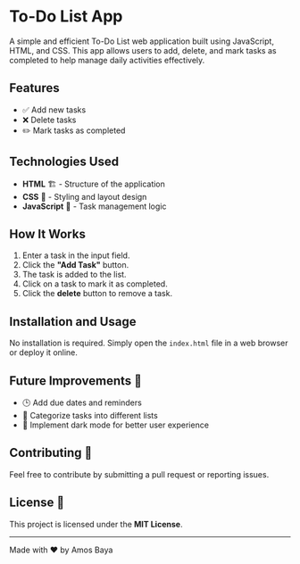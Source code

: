 # To-Do List App

A simple and efficient To-Do List web application built using JavaScript, HTML, and CSS. This app allows users to add, delete, and mark tasks as completed to help manage daily activities effectively.

## Features
- ✅ Add new tasks
- ❌ Delete tasks
- ✏️ Mark tasks as completed

## Technologies Used
- **HTML** 🏗️ - Structure of the application
- **CSS** 🎨 - Styling and layout design
- **JavaScript** 🧠 - Task management logic

## How It Works
1. Enter a task in the input field.
2. Click the **"Add Task"** button.
3. The task is added to the list.
4. Click on a task to mark it as completed.
5. Click the **delete** button to remove a task.

## Installation and Usage
No installation is required. Simply open the `index.html` file in a web browser or deploy it online.

## Future Improvements 🚀
- 🕒 Add due dates and reminders
- 📂 Categorize tasks into different lists
- 🌙 Implement dark mode for better user experience

## Contributing 🤝
Feel free to contribute by submitting a pull request or reporting issues.

## License 📜
This project is licensed under the **MIT License**.

---
Made with ❤️ by Amos Baya

